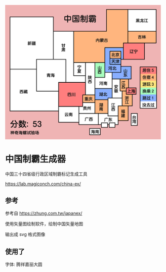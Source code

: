 ![中国制霸生成器](simple.png)
# 中国制霸生成器
中国三十四省级行政区域制霸标记生成工具

https://lab.magiconch.com/china-ex/

## 参考 
参考自 https://zhung.com.tw/japanex/

使用矢量图绘制软件，绘制中国矢量地图

输出成 svg 格式图像

## 使用了
字体: 腾祥嘉丽大圆
